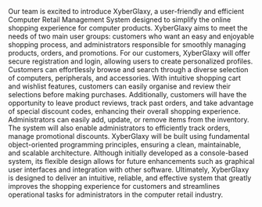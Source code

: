 Our team is excited to introduce XyberGlaxy, a user-friendly and efficient Computer Retail Management System designed to simplify the online shopping experience for computer products. XyberGlaxy aims to meet the needs of two main user groups: customers who want an easy and enjoyable shopping process, and administrators responsible for smoothly managing products, orders, and promotions.
For our customers, XyberGlaxy will offer secure registration and login, allowing users to create personalized profiles. Customers can effortlessly browse and search through a diverse selection of computers, peripherals, and accessories. With intuitive shopping cart and wishlist features, customers can easily organise and review their selections before making purchases. Additionally, customers will have the opportunity to leave product reviews, track past orders, and take advantage of special discount codes, enhancing their overall shopping experience.
Administrators can easily add, update, or remove items from the inventory. The system will also enable administrators to efficiently track orders, manage promotional discounts. 
XyberGlaxy will be built using fundamental object-oriented programming principles, ensuring a clean, maintainable, and scalable architecture. Although initially developed as a console-based system, its flexible design allows for future enhancements such as graphical user interfaces and integration with other software.
Ultimately, XyberGlaxy is designed to deliver an intuitive, reliable, and effective system that greatly improves the shopping experience for customers and streamlines operational tasks for administrators in the computer retail industry.
